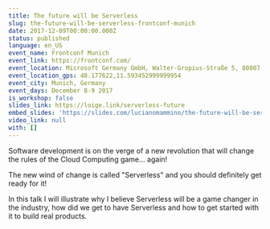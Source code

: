 ```yaml
---
title: The future will be Serverless
slug: the-future-will-be-serverless-frontconf-munich
date: 2017-12-09T00:00:00.000Z
status: published
language: en_US
event_name: Frontconf Munich
event_link: https://frontconf.com/
event_location: Microsoft Germany GmbH, Walter-Gropius-Straße 5, 80807 München, Germany
event_location_gps: 48.177622,11.593452999999954
event_city: Munich, Germany
event_days: December 8-9 2017
is_workshop: false
slides_link: https://loige.link/serverless-future
embed_slides: 'https://slides.com/lucianomammino/the-future-will-be-serverless/embed'
video_link: null
with: []
---
```


Software development is on the verge of a new revolution that will change the rules of the Cloud Computing game... again!

The new wind of change is called "Serverless" and you should definitely get ready for it!

In this talk I will illustrate why I believe Serverless will be a game changer in the industry, how did we get to have Serverless and how to get started with it to build real products.

